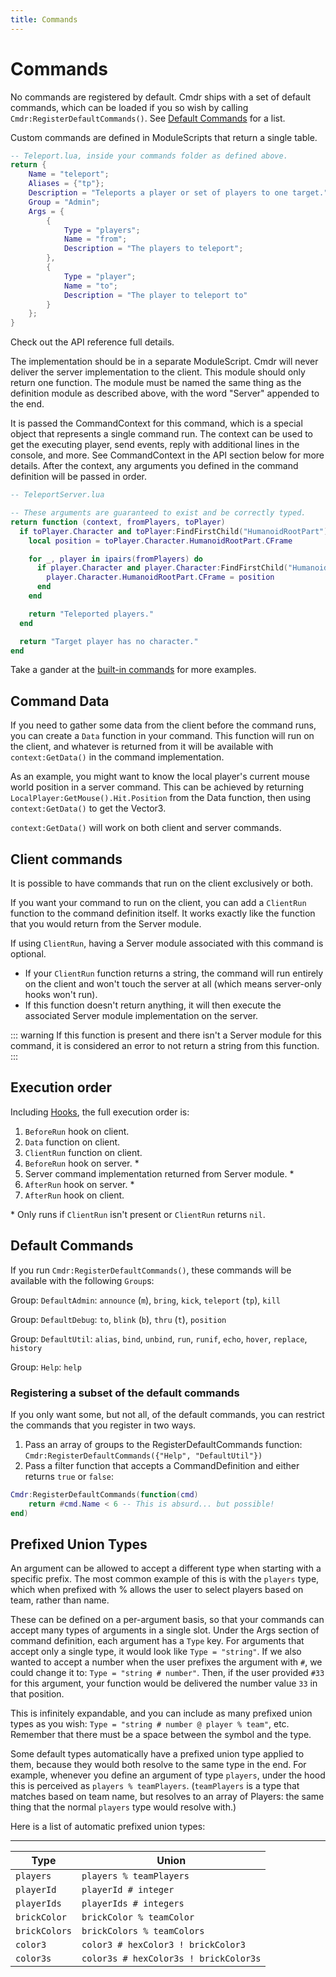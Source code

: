 ```yaml
---
title: Commands
---
```


# Commands

No commands are registered by default. Cmdr ships with a set of default commands, which can be loaded if you so wish by calling `Cmdr:RegisterDefaultCommands()`. See [Default Commands](#default-commands) for a list.

Custom commands are defined in ModuleScripts that return a single table.

```lua
-- Teleport.lua, inside your commands folder as defined above.
return {
	Name = "teleport";
	Aliases = {"tp"};
	Description = "Teleports a player or set of players to one target.";
	Group = "Admin";
	Args = {
		{
			Type = "players";
			Name = "from";
			Description = "The players to teleport";
		},
		{
			Type = "player";
			Name = "to";
			Description = "The player to teleport to"
		}
	};
}
```

Check out the <ApiLink to="Registry.CommandDefinition">API reference</ApiLink> full details.

The implementation should be in a separate ModuleScript. Cmdr will never deliver the server implementation to the client. This module should only return one function. The module must be named the same thing as the definition module as described above, with the word "Server" appended to the end.

It is passed the CommandContext for this command, which is a special object that represents a single command run. The context can be used to get the executing player, send events, reply with additional lines in the console, and more. See CommandContext in the API section below for more details. After the context, any arguments you defined in the command definition will be passed in order.

```lua
-- TeleportServer.lua

-- These arguments are guaranteed to exist and be correctly typed.
return function (context, fromPlayers, toPlayer)
  if toPlayer.Character and toPlayer:FindFirstChild("HumanoidRootPart") then
    local position = toPlayer.Character.HumanoidRootPart.CFrame

    for _, player in ipairs(fromPlayers) do
      if player.Character and player.Character:FindFirstChild("HumanoidRootPart") then
        player.Character.HumanoidRootPart.CFrame = position
      end
    end

    return "Teleported players."
  end

  return "Target player has no character."
end
```

Take a gander at the [built-in commands](https://github.com/evaera/Cmdr/tree/master/Cmdr/BuiltInCommands) for more examples.

## Command Data

If you need to gather some data from the client before the command runs, you can create a <ApiLink to="Registry.CommandDefinition">`Data`</ApiLink> function in your command. This function will run on the client, and whatever is returned from it will be available with `context:GetData()` in the command implementation.

As an example, you might want to know the local player's current mouse world position in a server command. This can be achieved by returning `LocalPlayer:GetMouse().Hit.Position` from the Data function, then using `context:GetData()` to get the Vector3.

`context:GetData()` will work on both client and server commands.

## Client commands

It is possible to have commands that run on the client exclusively or both.

If you want your command to run on the client, you can add a <ApiLink to="Registry.CommandDefinition">`ClientRun`</ApiLink> function to the command definition itself. It works exactly like the function that you would return from the Server module.

If using `ClientRun`, having a Server module associated with this command is optional.

- If your `ClientRun` function returns a string, the command will run entirely on the client and won't touch the server at all (which means server-only hooks won't run).
- If this function doesn't return anything, it will then execute the associated Server module implementation on the server.

::: warning
If this function is present and there isn't a Server module for this command, it is considered an error to not return a string from this function.
:::

## Execution order

Including [Hooks](Hooks.md), the full execution order is:

1. `BeforeRun` hook on client.
2. `Data` function on client.
3. `ClientRun` function on client.
4. `BeforeRun` hook on server. *
5. Server command implementation returned from Server module. *
6. `AfterRun` hook on server. *
7. `AfterRun` hook on client.

\* Only runs if `ClientRun` isn't present or `ClientRun` returns `nil`.

## Default Commands
If you run `Cmdr:RegisterDefaultCommands()`, these commands will be available with the following `Group`s:

Group: `DefaultAdmin`: `announce` (`m`), `bring`, `kick`, `teleport` (`tp`), `kill`

Group: `DefaultDebug`: `to`, `blink` (`b`), `thru` (`t`), `position`

Group: `DefaultUtil`: `alias`, `bind`, `unbind`, `run`, `runif`, `echo`, `hover`, `replace`, `history`

Group: `Help`: `help`

### Registering a subset of the default commands
If you only want some, but not all, of the default commands, you can restrict the commands that you register in two ways.

1. Pass an array of groups to the RegisterDefaultCommands function: `Cmdr:RegisterDefaultCommands({"Help", "DefaultUtil"})`
2. Pass a filter function that accepts a CommandDefinition and either returns `true` or `false`:

```lua
Cmdr:RegisterDefaultCommands(function(cmd)
	return #cmd.Name < 6 -- This is absurd... but possible!
end)
```

## Prefixed Union Types
An argument can be allowed to accept a different type when starting with a specific prefix. The most common example of this is with the `players` type, which when prefixed with % allows the user to select players based on team, rather than name.

These can be defined on a per-argument basis, so that your commands can accept many types of arguments in a single slot. Under the Args section of command definition, each argument has a `Type` key.  For arguments that accept only a single type, it would look like `Type = "string"`. If we also wanted to accept a number when the user prefixes the argument with `#`, we could change it to: `Type = "string # number"`. Then, if the user provided `#33` for this argument, your function would be delivered the number value `33` in that position.

This is infinitely expandable, and you can include as many prefixed union types as you wish: `Type = "string # number @ player % team"`, etc. Remember that there must be a space between the symbol and the type.

Some default types automatically have a prefixed union type applied to them, because they would both resolve to the same type in the end. For example, whenever you define an argument of type `players`, under the hood this is perceived as `players % teamPlayers`. (`teamPlayers` is a type that matches based on team name, but resolves to an array of Players: the same thing that the normal `players` type would resolve with.)

Here is a list of automatic prefixed union types:

-------------------------
| Type | Union |
|------|-------|
| `players` | `players % teamPlayers`
| `playerId` | `playerId # integer`
| `playerIds` | `playerIds # integers`
| `brickColor` | `brickColor % teamColor`
| `brickColors` | `brickColors % teamColors`
| `color3` | `color3 # hexColor3 ! brickColor3`
| `color3s` | `color3s # hexColor3s ! brickColor3s`

